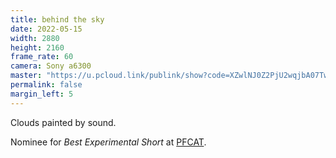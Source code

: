 ```yaml
---
title: behind the sky
date: 2022-05-15
width: 2880
height: 2160
frame_rate: 60
camera: Sony a6300
master: "https://u.pcloud.link/publink/show?code=XZwlNJ0Z2PjU2wqjbA07TwXCaEyalJtAfT6y"
permalink: false
margin_left: 5
---
```

Clouds painted by sound.

Nominee for *Best Experimental Short* at [PFCAT](https://pdxfestofcinema.com/).